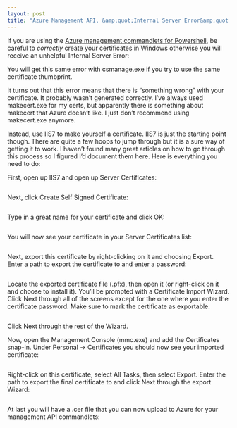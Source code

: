 ```yaml
---
layout: post
title: "Azure Management API, &amp;quot;Internal Server Error&amp;quot;, and Powershell Azure Commandlets"
---
```



<p>If you are using the <a href="http://code.msdn.microsoft.com/azurecmdlets" target="_blank">Azure management commandlets for Powershell</a>, be careful to <em>correctly</em> create your certificates in Windows otherwise you will receive an unhelpful Internal Server Error:</p>
















































  <script src="http://gist.github.com/423826.js?file=badcert"></script>
<p>You will get this same error with csmanage.exe if you try to use the same certificate thumbprint.</p>
















































  
<p>It turns out that this error means that there is &#8220;something wrong&#8221; with your certificate. It probably wasn&#8217;t generated correctly. I&#8217;ve always used makecert.exe for my certs, but apparently there is something about makecert that Azure doesn&#8217;t like. I just don&#8217;t recommend using makecert.exe anymore.</p>
















































  
<p>Instead, use IIS7 to make yourself a certificate. IIS7 is just the starting point though.  There are quite a few hoops to jump through but it is a sure way of getting it to work. I haven&#8217;t found many great articles on how to go through this process so I figured I&#8217;d document them here.  Here is everything you need to do:</p>
















































  
<p>First, open up IIS7 and open up Server Certificates:</p>
















































  
<p><img src="/hodsmedia/659886406_1.png" alt=""/></p>
















































  
<p>Next, click Create Self Signed Certificate:</p>
















































  
<p><img src="/hodsmedia/659886406_2.png" alt=""/></p>
















































  
<p>Type in a great name for your certificate and click OK:</p>
















































  
<p><img src="/hodsmedia/659886406_3.png" alt=""/></p>
















































  
<p>You will now see your certificate in your Server Certificates list:</p>
















































  
<p><img src="/hodsmedia/659886406_4.png" alt=""/></p>
















































  
<p>Next, export this certificate by right-clicking on it and choosing Export. Enter a path to export the certificate to and enter a password:</p>
















































  
<p><img src="/hodsmedia/659886406_5.png" alt=""/></p>
















































  
<p>Locate the exported certificate file (.pfx), then open it (or right-click on it and choose to install it). You&#8217;ll be prompted with a Certificate Import Wizard. Click Next through all of the screens except for the one where you enter the certificate password. Make sure to mark the certificate as exportable:</p>
















































  
<p><img src="/hodsmedia/659886406_6.png" alt=""/></p>
















































  
<p>Click Next through the rest of the Wizard.</p>
















































  
<p>Now, open the Management Console (mmc.exe) and add the Certificates snap-in. Under Personal -&gt; Certificates you should now see your imported certificate:</p>
















































  
<p><img src="/hodsmedia/659886406_7.png" alt=""/></p>
















































  
<p>Right-click on this certificate, select All Tasks, then select Export. Enter the path to export the final certificate to and click Next through the export Wizard:</p>
















































  
<p><img src="/hodsmedia/659886406_8.png" alt=""/></p>
















































  
<p>At last you will have a .cer file that you can now upload to Azure for your management API commandlets:</p>
















































  
<p><img src="/hodsmedia/659886406_9.png" alt=""/></p>
















































  
<p><img src="/hodsmedia/659886406_10.png" alt=""/></p>
















































